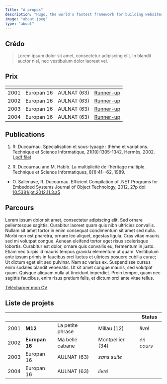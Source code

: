 ```yaml
---
Title: "À propos"
description: "Hugo, the world's fastest framework for building websites"
image: "about.jpeg"
type: "about"
---
```


## Crédo

> Lorem ipsum dolor sit amet, consectetur adipiscing elit. In blandit auctor nisl, nec vestibulum dolor laoreet vel.

## Prix

| <!-- -->    |  <!-- -->   | <!-- -->  | <!-- -->  |
| ------ | ---------------- | ------ | ---|
| 2001 | Europan 16 | AULNAT (63) | [Runner-up](https://example.com) |
| 2002 | Europan 16 | AULNAT (63) | [Runner-up](https://example.com) |
| 2003 | Europan 16 | AULNAT (63) | [Runner-up](https://example.com) |
| 2004 | Europan 16 | AULNAT (63) | [Runner-up](https://example.com) |

## Publications

1. R. Ducournau.
  Spécialisation et sous-typage : thème et variations.
  Technique et Science Informatique, 21(10):1305-1342, Hermès, 2002. ([.pdf file](https://example.com))

1. R. Ducournau and M. Habib.
  La multiplicité de l'héritage multiple.
  Technique et Science Informatiques, 8(1):41--62, 1989.

- O. Sallenave, R. Ducournau.
  Efficient Compilation of .NET Programs for Embedded Systems
  Journal of Object Technology, 2012, 27p
  doi: [10.5381/jot.2012.11.3.a5](https://example.com)

## Parcours

Lorem ipsum dolor sit amet, consectetur adipiscing elit. Sed ornare pellentesque sagittis. Curabitur laoreet quam quis nibh ultricies convallis. Nullam sit amet tortor in enim consequat condimentum sit amet sed nulla. Morbi non est pharetra, ornare leo aliquet, egestas ligula. Cras vitae mauris sed mi volutpat congue. Aenean eleifend tortor eget risus scelerisque lobortis. Curabitur est dolor, ornare quis convallis eu, fermentum in justo. Etiam nec turpis id mauris tempus gravida elementum ut quam. Vestibulum ante ipsum primis in faucibus orci luctus et ultrices posuere cubilia curae; Ut dictum eget elit sed pulvinar. Nam ac varius ex. Suspendisse cursus enim sodales blandit venenatis. Ut sit amet congue mauris, sed volutpat quam. Quisque aliquam nulla at tincidunt imperdiet. Proin tempor, quam nec sagittis faucibus, enim risus pretium felis, et dictum orci ante vitae tellus.

[Télécharger mon CV](curriculum.pdf)

## Liste de projets

| <!-- -->    |  <!-- -->   | <!-- --> | <!-- -->  | Status  |
| ------ | ---------------- | ------ | ---|--- |
| 2001 | **M12** | La petite phrase | Millau (12) | *livré* |
| 2002 | **Europan 16** | Ma belle cabane | Montpellier (34) | *en cours* |
| 2003 | Europan 16 | AULNAT (63) | *sans suite* |
| 2004 | Europan 16 | AULNAT (63) | *livré* |

